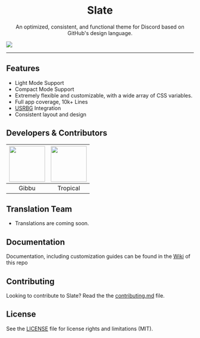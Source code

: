 <h1 align="center">Slate</h1>
<p align="center">An optimized, consistent, and functional theme for Discord based on GitHub's design language.</p>

![](https://i.imgur.com/GEcQZhN.png)

---

## Features

- Light Mode Support
- Compact Mode Support
- Extremely flexible and customizable, with a wide array of CSS variables.
- Full app coverage, 10k+ Lines
- [USRBG](http://github.com/discord-Custom-Covers/usrbg/) Integration
- Consistent layout and design

## Developers & Contributors

| <a href="https://github.com/Gibbu" target="_blank"> <img src="https://avatars3.githubusercontent.com/u/20338746?s=460&u=d9ebab4f6f0f5221390bca1eaf8f191acd275afe&v=4" alt="" width="96px" height="96px"> </a> | <a href="https://github.com/Tropix126" target="_blank"> <img src="https://avatars1.githubusercontent.com/u/42101043?s=460&u=f44f07cf7122e1ba61a9e9e8ca83d133c741d011&v=4" alt="" width="96px" height="96px"> </a> |
| :-----------------------------------------------------------------------------------------------------------------------------------------------------------------------------------------------------------: | :---------------------------------------------------------------------------------------------------------------------------------------------------------------------------------------------------------------: |
|                                                                                                     Gibbu                                                                                                     |                                                                                                     Tropical                                                                                                      |

## Translation Team

- Translations are coming soon.

## Documentation

Documentation, including customization guides can be found in the [Wiki](https://github.com/DiscordStyles/Slate/wiki) of this repo

## Contributing

Looking to contribute to Slate? Read the the [contributing.md](https://github.com/DiscordStyles/Slate/blob/master/CONTRIBUTING.md) file.

## License

See the [LICENSE](https://github.com/DiscordStyles/Slate/blob/master/LICENSE.md) file for license rights and limitations (MIT).
